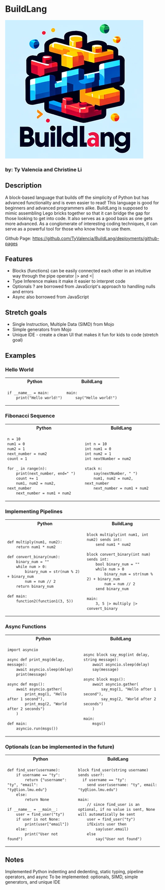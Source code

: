 # BuildLang

![Logo](docs/buildlanglogo.png)

### by: Ty Valencia and Christine Li

## Description

A block-based language that builds off the simplicity of Python but has advanced functionality and is even easier to read! This language is good for beginners and advanced programmers alike. BuildLang is supposed to mimic assembling Lego bricks together so that it can bridge the gap for those looking to get into code. It also serves as a good basis as one gets more advanced. As a conglomerate of interesting coding techniques, it can serve as a powerful tool for those who know how to use them.

Github Page: https://github.com/TyValencia/BuildLang/deployments/github-pages

## Features

- Blocks (functions) can be easily connected each other in an intuitive way through the pipe operator |> and <|
- Type Inference makes it make it easier to interpret code
- Optionals ? are borrowed from JavaScript's approach to handling nulls and errors
- Async also borrowed from JavaScript

## Stretch goals

- Single Instruction, Multiple Data (SIMD) from Mojo
- Simple generators from Mojo
- Unique IDE - create a clean UI that makes it fun for kids to code (stretch goal)

## Examples

### Hello World

<table>
<tr> <th>Python</th><th>BuildLang</th><tr>
</tr>

<td>

```
if __name__ = main:
    print("Hello world!")
```

</td>
<td>

```
main:
    say("Hello world!")
```

</td>
</table>

### Fibonacci Sequence

<table>
<tr> <th>Python</th><th>BuildLang</th><tr>
</tr>

<td>

```
n = 10
num1 = 0
num2 = 1
next_number = num2
count = 1

for _ in range(n):
    print(next_number, end=" ")
    count += 1
    num1, num2 = num2, next_number
    next_number = num1 + num2
```

</td>
<td>

```
int n = 10
int num1 = 0
int num2 = 1
int nextNumber = num2

stack n:
    say(nextNumber, " ")
    num1, num2 = num2, next_number
    next_number = num1 + num2
```

</td>
</table>

### Implementing Pipelines

<table>
<tr> <th>Python</th><th>BuildLang</th><tr>
</tr>

<td>

```
def multiply(num1, num2):
	return num1 * num2

def convert_binary(num):
	binary_num = ""
    while num > 0:
        binary_num = str(num % 2) + binary_num
        num = num // 2
    return binary_num

def main:
	function2(function1(3, 5))
```

</td>
<td>

```
block multiply(int num1, int num2) sends int:
	send num1 * num2

block convert_binary(int num) sends int:
	bool binary_num = ""
    while num > 0
        binary_num = str(num % 2) + binary_num
        num = num // 2
    send binary_num

main:
	3, 5 |> multiply |> convert_binary
```

</td>
</table>

### Async Functions

<table>
<tr> <th>Python</th><th>BuildLang</th><tr>
</tr>

<td>

```
import asyncio

async def print_msg(delay, message):
    await asyncio.sleep(delay)
    print(message)

async def msgs():
    await asyncio.gather(
        print_msg(1, "Hello after 1 second"),
        print_msg(2, "World after 2 seconds")
    )

def main:
    asyncio.run(msgs())
```

</td>
<td>

```
async block say_msg(int delay, string message):
    await asyncio.sleep(delay)
    say(message)

async block msgs():
    await asyncio.gather(
        say_msg(1, "Hello after 1 second"),
        say_msg(2, "World after 2 seconds")
    )

main:
    msgs()
```

</td>
</table>

### Optionals (can be implemented in the future)

<table>
<tr> <th>Python</th><th>BuildLang</th><tr>
</tr>

<td>

```
def find_user(username):
    if username == "ty":
        return {"username": "ty", "email": "ty@lion.lmu.edu"}
    else:
        return None

if __name__ = __main__:
    user = find_user("ty")
    if user is not None:
        print(user["email"])
    else:
        print("User not found")
```

</td>
<td>

```
block find_user(string username) sends user?:
  if username == "ty":
    send user(username: "ty", email: "ty@lion.lmu.edu")

main:
    // since find_user is an optional, if no value is sent, None will automatically be sent
    user = find_user("ty")
    ifExists user then
        say(user.email)
	else
	    say("User not found")
```

</td>
</table>

## Notes

Implemented Python indenting and dedenting, static typing, pipeline operators, and async
To be implemented: optionals, SIMD, simple generators, and unique IDE
